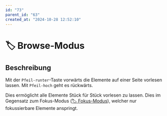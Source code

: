 ```yaml
---
id: "73"
parent_id: "63"
created_at: "2024-10-28 12:52:10"
---
```


# 🏷️ Browse-Modus

## Beschreibung

Mit der `Pfeil-runter`-Taste vorwärts die Elemente auf einer Seite vorlesen lassen. Mit `Pfeil-hoch` geht es rückwärts.

Dies ermöglicht alle Elemente Stück für Stück vorlesen zu lassen. Dies im Gegensatz zum Fokus-Modus ([🏷️ Fokus-Modus](/de/tags/fokus-modus)), welcher nur fokussierbare Elemente anspringt.